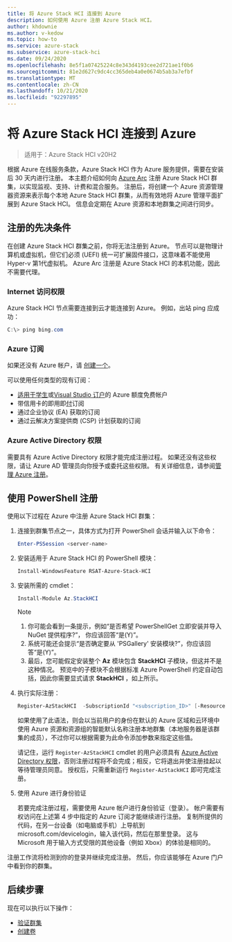 ```yaml
---
title: 将 Azure Stack HCI 连接到 Azure
description: 如何使用 Azure 注册 Azure Stack HCI。
author: khdownie
ms.author: v-kedow
ms.topic: how-to
ms.service: azure-stack
ms.subservice: azure-stack-hci
ms.date: 09/24/2020
ms.openlocfilehash: 8e5f1a07425224c8e343d4193cee2d721ae1f0b6
ms.sourcegitcommit: 81e2d627c9dc4cc365deb4a0e0674b5ab3a7efbf
ms.translationtype: MT
ms.contentlocale: zh-CN
ms.lasthandoff: 10/21/2020
ms.locfileid: "92297895"
---
```

# <a name="connect-azure-stack-hci-to-azure"></a>将 Azure Stack HCI 连接到 Azure

> 适用于：Azure Stack HCI v20H2

根据 Azure 在线服务条款，Azure Stack HCI 作为 Azure 服务提供，需要在安装后 30 天内进行注册。 本主题介绍如何向 [Azure Arc](https://azure.microsoft.com/services/azure-arc/) 注册 Azure Stack HCI 群集，以实现监视、支持、计费和混合服务。 注册后，将创建一个 Azure 资源管理器资源来表示每个本地 Azure Stack HCI 群集，从而有效地将 Azure 管理平面扩展到 Azure Stack HCI。 信息会定期在 Azure 资源和本地群集之间进行同步。 

## <a name="prerequisites-for-registration"></a>注册的先决条件

在创建 Azure Stack HCI 群集之前，你将无法注册到 Azure。 节点可以是物理计算机或虚拟机，但它们必须 (UEFI) 统一可扩展固件接口，这意味着不能使用 Hyper-v 第1代虚拟机。 Azure Arc 注册是 Azure Stack HCI 的本机功能，因此不需要代理。

### <a name="internet-access"></a>Internet 访问权限

Azure Stack HCI 节点需要连接到云才能连接到 Azure。 例如，出站 ping 应成功：

```PowerShell
C:\> ping bing.com
```

### <a name="azure-subscription"></a>Azure 订阅

如果还没有 Azure 帐户，请 [创建一个](https://azure.microsoft.com/)。 

可以使用任何类型的现有订阅：
- [适用于学生](https://azure.microsoft.com/free/students/)或[Visual Studio 订户](https://azure.microsoft.com/pricing/member-offers/credit-for-visual-studio-subscribers/)的 Azure 额度免费帐户
- 带信用卡的即用即[付](https://azure.microsoft.com/pricing/purchase-options/pay-as-you-go/)订阅
- 通过企业协议 (EA) 获取的订阅
- 通过云解决方案提供商 (CSP) 计划获取的订阅

### <a name="azure-active-directory-permissions"></a>Azure Active Directory 权限

需要具有 Azure Active Directory 权限才能完成注册过程。 如果还没有这些权限，请让 Azure AD 管理员向你授予或委托这些权限。 有关详细信息，请参阅[管理 Azure 注册](../manage/manage-azure-registration.md#azure-active-directory-permissions)。

## <a name="register-using-powershell"></a>使用 PowerShell 注册

使用以下过程在 Azure 中注册 Azure Stack HCI 群集：

1. 连接到群集节点之一，具体方式为打开 PowerShell 会话并输入以下命令：

   ```PowerShell
   Enter-PSSession <server-name>
   ```

2. 安装适用于 Azure Stack HCI 的 PowerShell 模块：

   ```PowerShell
   Install-WindowsFeature RSAT-Azure-Stack-HCI
   ```

3. 安装所需的 cmdlet：

   ```PowerShell
   Install-Module Az.StackHCI
   ```

   > [!NOTE]
   > 1. 你可能会看到一条提示，例如“是否希望 PowerShellGet 立即安装并导入 NuGet 提供程序?”， 你应该回答“是(Y)”。
   > 2. 系统可能还会提示“是否确定要从 'PSGallery' 安装模块?”，你应该回答“是(Y)”。
   > 3. 最后，您可能假定安装整个 **Az** 模块包含 **StackHCI** 子模块，但这并不是这种情况。 预览中的子模块不会根据标准 Azure PowerShell 约定自动包括，因此你需要显式请求 **StackHCI** ，如上所示。

4. 执行实际注册：

   ```PowerShell
   Register-AzStackHCI  -SubscriptionId "<subscription_ID>" [-ResourceName] [-ResourceGroupName]
   ```

   如果使用了此语法，则会以当前用户的身份在默认的 Azure 区域和云环境中使用 Azure 资源和资源组的智能默认名称注册本地群集（本地服务器是该群集的成员），不过你可以根据需要为此命令添加参数来指定这些值。

   请记住，运行 `Register-AzStackHCI` cmdlet 的用户必须具有 [Azure Active Directory 权限](../manage/manage-azure-registration.md#azure-active-directory-permissions)，否则注册过程将不会完成；相反，它将退出并使注册挂起以等待管理员同意。 授权后，只需重新运行 `Register-AzStackHCI` 即可完成注册。

5. 使用 Azure 进行身份验证

   若要完成注册过程，需要使用 Azure 帐户进行身份验证（登录）。 帐户需要有权访问在上述第 4 步中指定的 Azure 订阅才能继续进行注册。 复制所提供的代码，在另一台设备（如电脑或手机）上导航到 microsoft.com/devicelogin，输入该代码，然后在那里登录。 这与 Microsoft 用于输入方式受限的其他设备（例如 Xbox）的体验是相同的。

注册工作流将检测到你的登录并继续完成注册。 然后，你应该能够在 Azure 门户中看到你的群集。

## <a name="next-steps"></a>后续步骤

现在可以执行以下操作：

- [验证群集](validate.md)
- [创建卷](../manage/create-volumes.md)
